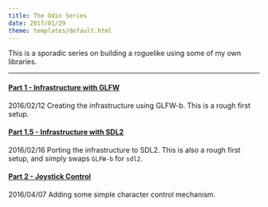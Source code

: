 ```yaml
---
title: The Odin Series
date: 2017/01/29
theme: templates/default.html
---
```

This is a sporadic series on building a roguelike using some of my own libraries.

--------------------------------------------------------------------------------

#### [Part 1 - Infrastructure with GLFW](/series/odin/part-one)
<date>2016/02/12</date>
Creating the infrastructure using GLFW-b. This is a rough first setup.

#### [Part 1.5 - Infrastructure with SDL2](/series/odin/part-one-sdl2)
<date>2016/02/16</date>
Porting the infrastructure to SDL2. This is also a rough first setup, and simply
swaps `GLFW-b` for `sdl2`.

#### [Part 2 - Joystick Control](/series/odin/part-two)
<date>2016/04/07</date>
Adding some simple character control mechanism.
